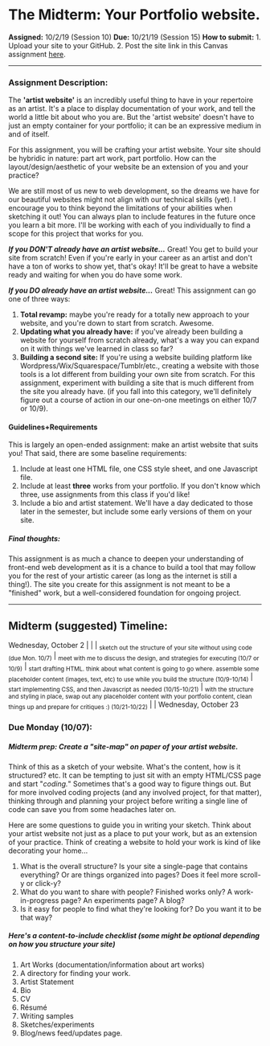
# The Midterm: Your Portfolio website.
__Assigned:__ 10/2/19 (Session 10)
__Due:__ 10/21/19 (Session 15)
__How to submit:__ 1. Upload your site to your GitHub. 2. Post the site link in this Canvas assignment <a href="https://saic.instructure.com/courses/2560557/assignments/24250370" target="blank">here</a>.
___

### Assignment Description:
The __'artist website'__ is an incredibly useful thing to have in your repertoire as an artist. It's a place to display documentation of your work, and tell the world a little bit about who you are. But the 'artist website' doesn't have to just an empty container for your portfolio; it can be an expressive medium in and of itself.

For this assignment, you will be crafting your artist website. Your site should be hybridic in nature: part art work, part portfolio. How can the layout/design/aesthetic of your website be an extension of you and your practice?

We are still most of us new to web development, so the dreams we have for our beautiful websites might not align with our technical skills (yet). I encourage you to think beyond the limitations of your abilities when sketching it out! You can always plan to include features in the future once you learn a bit more. I'll be working with each of you individually to find a scope for this project that works for you.

_**If you DON'T already have an artist website...**_
Great! You get to build your site from scratch! Even if you're early in your career as an artist and don't have a ton of works to show yet, that's okay! It'll be great to have a website ready and waiting for when you do have some work.

_**If you DO already have an artist website...**_
Great! This assignment can go one of three ways:
1. **Total revamp:** maybe you're ready for a totally new approach to your website, and you're down to start from scratch. Awesome.
1. **Updating what you already have:** if you've already been building a website for yourself from scratch already, what's a way you can expand on it with things we've learned in class so far?
1. **Building a second site:** If you're using a website building platform like Wordpress/Wix/Squarespace/Tumblr/etc., creating a website with those tools is a lot different from building your own site from scratch. For this assignment, experiment with building a site that is much different from the site you already have. (if you fall into this category, we'll definitely figure out a course of action in our one-on-one meetings on either 10/7 or 10/9).

#### Guidelines+Requirements
This is largely an open-ended assignment: make an artist website that suits you! That said, there are some baseline requirements:

1. Include at least one HTML file, one CSS style sheet, and one Javascript file.
1. Include at least **three** works from your portfolio. If you don't know which three, use assignments from this class if you'd like!
1. Include a bio and artist statement. We'll have a day dedicated to those later in the semester, but include some early versions of them on your site.

##### Final thoughts:
This assignment is as much a chance to deepen your understanding of front-end web development as it is a chance to build a tool that may follow you for the rest of your artistic career (as long as the internet is still a thing!). The site you create for this assignment is not meant to be a "finished" work, but a well-considered foundation for ongoing project.

___

## Midterm (suggested) Timeline:

Wednesday, October 2
|
|
|   <sub>sketch out the structure of your site without using code (due Mon. 10/7)</sub>
|   <sub>meet with me to discuss the design, and strategies for executing (10/7 or 10/9)</sub>
|   <sub>start drafting HTML. think about what content is going to go where. assemble some placeholder content (images, text, etc) to use while you build the structure (10/9-10/14)</sub>
|   <sub>start implementing CSS, and then Javascript as needed (10/15-10/21)</sub>
|   <sub>with the structure and styling in place, swap out any placeholder content with your portfolio content, clean things up and prepare for critiques :) (10/21-10/22)</sub>
|
|
Wednesday, October 23


### Due Monday (10/07):


##### Midterm prep: Create a "site-map" on paper of your artist website.
Think of this as a sketch of your website. What's the content, how is it structured? etc. It can be tempting to just sit with an empty HTML/CSS page and start "_coding._" Sometimes that's a good way to figure things out. But for more involved coding projects (and any involved project, for that matter), thinking through and planning your project before writing a single line of code can save you from some headaches later on.

Here are some questions to guide you in writing your sketch. Think about your artist website not just as a place to put your work, but as an extension of your practice. Think of creating a website to hold your work is kind of like decorating your home...

1. What is the overall structure? Is your site a single-page that contains everything? Or are things organized into pages? Does it feel more scroll-y or click-y?
2. What do you want to share with people? Finished works only? A work-in-progress page? An experiments page? A blog?
3. Is it easy for people to find what they're looking for? Do you want it to be that way?

##### Here's a content-to-include checklist (some might be optional depending on how you structure your site)
1. Art Works (documentation/information about art works)
1. A directory for finding your work.
1. Artist Statement
1. Bio
1. CV
1. Résumé
1. Writing samples
1. Sketches/experiments
1. Blog/news feed/updates page.


